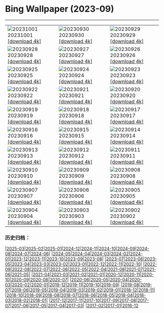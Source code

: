 # Bing Wallpaper (2023-09)
**************

<table><tr><td><img class="wallpaper" src="https://www.bing.com/th?id=OHR.LakeBledSunrise_JA-JP6531539874_1920x1080.jpg" alt="20231001"> 20231001 <a class="wallpaper_link" href="https://www.bing.com/th?id=OHR.LakeBledSunrise_JA-JP6531539874_UHD.jpg">[download 4k]</a></td><td><img class="wallpaper" src="https://www.bing.com/th?id=OHR.ShenandoahFoliage_JA-JP6899643261_1920x1080.jpg" alt="20230930"> 20230930 <a class="wallpaper_link" href="https://www.bing.com/th?id=OHR.ShenandoahFoliage_JA-JP6899643261_UHD.jpg">[download 4k]</a></td><td><img class="wallpaper" src="https://www.bing.com/th?id=OHR.HarvestMoon2023_JA-JP6232701669_1920x1080.jpg" alt="20230929"> 20230929 <a class="wallpaper_link" href="https://www.bing.com/th?id=OHR.HarvestMoon2023_JA-JP6232701669_UHD.jpg">[download 4k]</a></td></tr><tr><td><img class="wallpaper" src="https://www.bing.com/th?id=OHR.MaritimeDay_JA-JP6354094674_1920x1080.jpg" alt="20230928"> 20230928 <a class="wallpaper_link" href="https://www.bing.com/th?id=OHR.MaritimeDay_JA-JP6354094674_UHD.jpg">[download 4k]</a></td><td><img class="wallpaper" src="https://www.bing.com/th?id=OHR.CapriKrupp_JA-JP5333872542_1920x1080.jpg" alt="20230927"> 20230927 <a class="wallpaper_link" href="https://www.bing.com/th?id=OHR.CapriKrupp_JA-JP5333872542_UHD.jpg">[download 4k]</a></td><td><img class="wallpaper" src="https://www.bing.com/th?id=OHR.VeniceSkatePark_JA-JP4662081868_1920x1080.jpg" alt="20230926"> 20230926 <a class="wallpaper_link" href="https://www.bing.com/th?id=OHR.VeniceSkatePark_JA-JP4662081868_UHD.jpg">[download 4k]</a></td></tr><tr><td><img class="wallpaper" src="https://www.bing.com/th?id=OHR.GlacierBayOtter_JA-JP4374732070_1920x1080.jpg" alt="20230925"> 20230925 <a class="wallpaper_link" href="https://www.bing.com/th?id=OHR.GlacierBayOtter_JA-JP4374732070_UHD.jpg">[download 4k]</a></td><td><img class="wallpaper" src="https://www.bing.com/th?id=OHR.FraserRiverBC_JA-JP3101600777_1920x1080.jpg" alt="20230924"> 20230924 <a class="wallpaper_link" href="https://www.bing.com/th?id=OHR.FraserRiverBC_JA-JP3101600777_UHD.jpg">[download 4k]</a></td><td><img class="wallpaper" src="https://www.bing.com/th?id=OHR.Qiufen2023_JA-JP6160561062_1920x1080.jpg" alt="20230923"> 20230923 <a class="wallpaper_link" href="https://www.bing.com/th?id=OHR.Qiufen2023_JA-JP6160561062_UHD.jpg">[download 4k]</a></td></tr><tr><td><img class="wallpaper" src="https://www.bing.com/th?id=OHR.ShamwariRhino_JA-JP0625327477_1920x1080.jpg" alt="20230922"> 20230922 <a class="wallpaper_link" href="https://www.bing.com/th?id=OHR.ShamwariRhino_JA-JP0625327477_UHD.jpg">[download 4k]</a></td><td><img class="wallpaper" src="https://www.bing.com/th?id=OHR.NobelNorway_JA-JP2271090168_1920x1080.jpg" alt="20230921"> 20230921 <a class="wallpaper_link" href="https://www.bing.com/th?id=OHR.NobelNorway_JA-JP2271090168_UHD.jpg">[download 4k]</a></td><td><img class="wallpaper" src="https://www.bing.com/th?id=OHR.ArkadiaPark_JA-JP2000756191_1920x1080.jpg" alt="20230920"> 20230920 <a class="wallpaper_link" href="https://www.bing.com/th?id=OHR.ArkadiaPark_JA-JP2000756191_UHD.jpg">[download 4k]</a></td></tr><tr><td><img class="wallpaper" src="https://www.bing.com/th?id=OHR.OktoberfestWorkers_JA-JP1759437579_1920x1080.jpg" alt="20230919"> 20230919 <a class="wallpaper_link" href="https://www.bing.com/th?id=OHR.OktoberfestWorkers_JA-JP1759437579_UHD.jpg">[download 4k]</a></td><td><img class="wallpaper" src="https://www.bing.com/th?id=OHR.AgedDay2023_JA-JP1020086931_1920x1080.jpg" alt="20230918"> 20230918 <a class="wallpaper_link" href="https://www.bing.com/th?id=OHR.AgedDay2023_JA-JP1020086931_UHD.jpg">[download 4k]</a></td><td><img class="wallpaper" src="https://www.bing.com/th?id=OHR.CubanTody_JA-JP0587764266_1920x1080.jpg" alt="20230917"> 20230917 <a class="wallpaper_link" href="https://www.bing.com/th?id=OHR.CubanTody_JA-JP0587764266_UHD.jpg">[download 4k]</a></td></tr><tr><td><img class="wallpaper" src="https://www.bing.com/th?id=OHR.SplugenPass_JA-JP0320283828_1920x1080.jpg" alt="20230916"> 20230916 <a class="wallpaper_link" href="https://www.bing.com/th?id=OHR.SplugenPass_JA-JP0320283828_UHD.jpg">[download 4k]</a></td><td><img class="wallpaper" src="https://www.bing.com/th?id=OHR.Antilles_JA-JP0033254185_1920x1080.jpg" alt="20230915"> 20230915 <a class="wallpaper_link" href="https://www.bing.com/th?id=OHR.Antilles_JA-JP0033254185_UHD.jpg">[download 4k]</a></td><td><img class="wallpaper" src="https://www.bing.com/th?id=OHR.MongoliaHorses_JA-JP9826935839_1920x1080.jpg" alt="20230914"> 20230914 <a class="wallpaper_link" href="https://www.bing.com/th?id=OHR.MongoliaHorses_JA-JP9826935839_UHD.jpg">[download 4k]</a></td></tr><tr><td><img class="wallpaper" src="https://www.bing.com/th?id=OHR.HemakutaHill_JA-JP9592522804_1920x1080.jpg" alt="20230913"> 20230913 <a class="wallpaper_link" href="https://www.bing.com/th?id=OHR.HemakutaHill_JA-JP9592522804_UHD.jpg">[download 4k]</a></td><td><img class="wallpaper" src="https://www.bing.com/th?id=OHR.NorthSeaStairs_JA-JP9369020397_1920x1080.jpg" alt="20230912"> 20230912 <a class="wallpaper_link" href="https://www.bing.com/th?id=OHR.NorthSeaStairs_JA-JP9369020397_UHD.jpg">[download 4k]</a></td><td><img class="wallpaper" src="https://www.bing.com/th?id=OHR.AyutthayaTemple_JA-JP9148081636_1920x1080.jpg" alt="20230911"> 20230911 <a class="wallpaper_link" href="https://www.bing.com/th?id=OHR.AyutthayaTemple_JA-JP9148081636_UHD.jpg">[download 4k]</a></td></tr><tr><td><img class="wallpaper" src="https://www.bing.com/th?id=OHR.WalrusSvalbard_JA-JP8892338730_1920x1080.jpg" alt="20230910"> 20230910 <a class="wallpaper_link" href="https://www.bing.com/th?id=OHR.WalrusSvalbard_JA-JP8892338730_UHD.jpg">[download 4k]</a></td><td><img class="wallpaper" src="https://www.bing.com/th?id=OHR.DoubleNinth2023_JA-JP8635175549_1920x1080.jpg" alt="20230909"> 20230909 <a class="wallpaper_link" href="https://www.bing.com/th?id=OHR.DoubleNinth2023_JA-JP8635175549_UHD.jpg">[download 4k]</a></td><td><img class="wallpaper" src="https://www.bing.com/th?id=OHR.BathCircus_JA-JP8331862616_1920x1080.jpg" alt="20230908"> 20230908 <a class="wallpaper_link" href="https://www.bing.com/th?id=OHR.BathCircus_JA-JP8331862616_UHD.jpg">[download 4k]</a></td></tr><tr><td><img class="wallpaper" src="https://www.bing.com/th?id=OHR.CamelsAbove_JA-JP0843147206_1920x1080.jpg" alt="20230907"> 20230907 <a class="wallpaper_link" href="https://www.bing.com/th?id=OHR.CamelsAbove_JA-JP0843147206_UHD.jpg">[download 4k]</a></td><td><img class="wallpaper" src="https://www.bing.com/th?id=OHR.CreteHarbor_JA-JP0584096203_1920x1080.jpg" alt="20230906"> 20230906 <a class="wallpaper_link" href="https://www.bing.com/th?id=OHR.CreteHarbor_JA-JP0584096203_UHD.jpg">[download 4k]</a></td><td><img class="wallpaper" src="https://www.bing.com/th?id=OHR.MountSegla_JA-JP0339074008_1920x1080.jpg" alt="20230905"> 20230905 <a class="wallpaper_link" href="https://www.bing.com/th?id=OHR.MountSegla_JA-JP0339074008_UHD.jpg">[download 4k]</a></td></tr><tr><td><img class="wallpaper" src="https://www.bing.com/th?id=OHR.PassauSunsetJune_JA-JP0027528373_1920x1080.jpg" alt="20230904"> 20230904 <a class="wallpaper_link" href="https://www.bing.com/th?id=OHR.PassauSunsetJune_JA-JP0027528373_UHD.jpg">[download 4k]</a></td><td><img class="wallpaper" src="https://www.bing.com/th?id=OHR.ManhattanAerial_JA-JP9680462311_1920x1080.jpg" alt="20230903"> 20230903 <a class="wallpaper_link" href="https://www.bing.com/th?id=OHR.ManhattanAerial_JA-JP9680462311_UHD.jpg">[download 4k]</a></td><td><img class="wallpaper" src="https://www.bing.com/th?id=OHR.TinyHummer_JA-JP9296717974_1920x1080.jpg" alt="20230902"> 20230902 <a class="wallpaper_link" href="https://www.bing.com/th?id=OHR.TinyHummer_JA-JP9296717974_UHD.jpg">[download 4k]</a></td></tr></table>

### 历史归档：

|[2025-03](/../2025-03/2025-03.md)|[2025-02](/../2025-02/2025-02.md)|[2025-01](/../2025-01/2025-01.md)|[2024-12](/../2024-12/2024-12.md)|[2024-11](/../2024-11/2024-11.md)|[2024-10](/../2024-10/2024-10.md)|[2024-09](/../2024-09/2024-09.md)|[2024-08](/../2024-08/2024-08.md)|[2024-07](/../2024-07/2024-07.md)|[2024-06](/../2024-06/2024-06.md)|
|[2024-05](/../2024-05/2024-05.md)|[2024-04](/../2024-04/2024-04.md)|[2024-03](/../2024-03/2024-03.md)|[2024-02](/../2024-02/2024-02.md)|[2024-01](/../2024-01/2024-01.md)|[2023-12](/../2023-12/2023-12.md)|[2023-11](/../2023-11/2023-11.md)|[2023-10](/../2023-10/2023-10.md)|[2023-09](/2023-09.md)|[2023-08](/../2023-08/2023-08.md)|
|[2023-07](/../2023-07/2023-07.md)|[2023-06](/../2023-06/2023-06.md)|[2023-05](/../2023-05/2023-05.md)|[2023-04](/../2023-04/2023-04.md)|[2023-03](/../2023-03/2023-03.md)|[2023-02](/../2023-02/2023-02.md)|[2023-01](/../2023-01/2023-01.md)|[2022-12](/../2022-12/2022-12.md)|[2022-11](/../2022-11/2022-11.md)|[2022-10](/../2022-10/2022-10.md)|
|[2022-09](/../2022-09/2022-09.md)|[2022-08](/../2022-08/2022-08.md)|[2022-07](/../2022-07/2022-07.md)|[2022-06](/../2022-06/2022-06.md)|[2022-05](/../2022-05/2022-05.md)|[2022-04](/../2022-04/2022-04.md)|[2021-08](/../2021-08/2021-08.md)|[2021-07](/../2021-07/2021-07.md)|[2021-06](/../2021-06/2021-06.md)|[2021-05](/../2021-05/2021-05.md)|
|[2021-04](/../2021-04/2021-04.md)|[2021-03](/../2021-03/2021-03.md)|[2021-02](/../2021-02/2021-02.md)|[2021-01](/../2021-01/2021-01.md)|[2020-12](/../2020-12/2020-12.md)|[2020-11](/../2020-11/2020-11.md)|[2020-10](/../2020-10/2020-10.md)|[2020-09](/../2020-09/2020-09.md)|[2020-08](/../2020-08/2020-08.md)|[2020-07](/../2020-07/2020-07.md)|
|[2020-06](/../2020-06/2020-06.md)|[2020-05](/../2020-05/2020-05.md)|[2020-04](/../2020-04/2020-04.md)|[2020-03](/../2020-03/2020-03.md)|[2020-02](/../2020-02/2020-02.md)|[2020-01](/../2020-01/2020-01.md)|[2019-12](/../2019-12/2019-12.md)|[2019-11](/../2019-11/2019-11.md)|[2019-10](/../2019-10/2019-10.md)|[2019-09](/../2019-09/2019-09.md)|
|[2019-08](/../2019-08/2019-08.md)|[2019-07](/../2019-07/2019-07.md)|[2019-06](/../2019-06/2019-06.md)|[2019-05](/../2019-05/2019-05.md)|[2019-04](/../2019-04/2019-04.md)|[2019-03](/../2019-03/2019-03.md)|[2019-02](/../2019-02/2019-02.md)|[2019-01](/../2019-01/2019-01.md)|[2018-12](/../2018-12/2018-12.md)|[2018-11](/../2018-11/2018-11.md)|
|[2018-10](/../2018-10/2018-10.md)|[2018-09](/../2018-09/2018-09.md)|[2018-08](/../2018-08/2018-08.md)|[2018-07](/../2018-07/2018-07.md)|[2018-06](/../2018-06/2018-06.md)|[2018-05](/../2018-05/2018-05.md)|[2018-04](/../2018-04/2018-04.md)|[2018-03](/../2018-03/2018-03.md)|[2018-02](/../2018-02/2018-02.md)|[2018-01](/../2018-01/2018-01.md)|
|[2017-12](/../2017-12/2017-12.md)|[2017-11](/../2017-11/2017-11.md)|[2017-10](/../2017-10/2017-10.md)|[2017-09](/../2017-09/2017-09.md)|[2017-08](/../2017-08/2017-08.md)|[2017-07](/../2017-07/2017-07.md)|[2017-06](/../2017-06/2017-06.md)|[2017-05](/../2017-05/2017-05.md)|[2017-04](/../2017-04/2017-04.md)|[2017-03](/../2017-03/2017-03.md)|
|[2017-02](/../2017-02/2017-02.md)|[2017-01](/../2017-01/2017-01.md)|[2016-12](/../2016-12/2016-12.md)